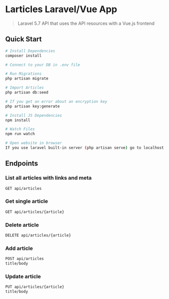 # Larticles Laravel/Vue App

> Laravel 5.7 API that uses the API resources with a Vue.js frontend

## Quick Start

``` bash
# Install Dependencies
composer install

# Connect to your DB in .env file

# Run Migrations
php artisan migrate

# Import Articles
php artisan db:seed

# If you get an error about an encryption key
php artisan key:generate

# Install JS Dependencies
npm install

# Watch Files
npm run watch

# Open website in browser
If you use laravel built-in server (php artisan serve) go to localhost:8000
```

## Endpoints

### List all articles with links and meta
``` bash
GET api/articles
```
### Get single article
``` bash
GET api/articles/{article}
```

### Delete article
``` bash
DELETE api/articles/{article}
```

### Add article
``` bash
POST api/articles
title/body
```

### Update article
``` bash
PUT api/articles/{article}
title/body
```


